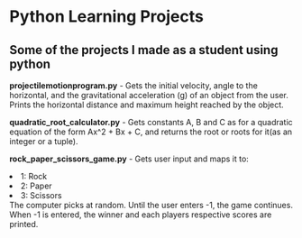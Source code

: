 # Python Learning Projects
<h2>Some of the projects I made as a student using python</h2>

<b>projectilemotionprogram.py</b> - Gets the initial velocity, angle to the horizontal, and the gravitational acceleration (g) of an object from the user. Prints the horizontal distance and maximum height reached by the object.</li>

<b>quadratic_root_calculator.py</b> - Gets constants A, B and C as for a quadratic equation of the form Ax^2 + Bx + C, and returns the root or roots for it(as an integer or a tuple).

<b>rock_paper_scissors_game.py</b> - Gets user input and maps it to:
  <lu>
    <li> 1: Rock </li>
    <li> 2: Paper </li>
    <li> 3: Scissors </li>
  </lu>
The computer picks at random. Until the user enters -1, the game continues. When -1 is entered, the winner and each players respective scores are printed.
